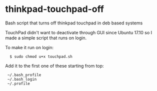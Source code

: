 # thinkpad-touchpad-off

Bash script that turns off thinkpad touchpad in deb based systems

TouchPad didn't want to deactivate through GUI since Ubuntu 17.10 so I made a simple script that runs on login.

To make it run on login:

```
  $ sudo chmod u+x touchpad.sh
```

  Add it to the first one of these starting from top:
  ```
   ~/.bash_profile
   ~/.bash_login
   ~/.profile
```
